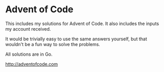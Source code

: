 Advent of Code
==============
This includes my solutions for Advent of Code. It also includes the
inputs my account received.

It would be trivially easy to use the same answers yourself, but that
wouldn't be a fun way to solve the problems.

All solutions are in Go.

http://adventofcode.com
